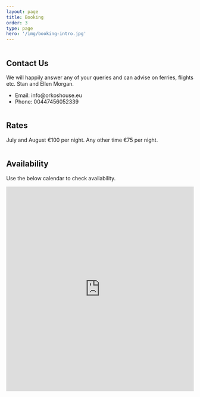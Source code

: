 ```yaml
---
layout: page
title: Booking
order: 3
type: page
hero: '/img/booking-intro.jpg'
---
```


<div class="container">
    <section class="section">
        <div class="columns is-multiline">
            <div class="column is-12">
                <h2 class="title is-4 brand">Contact Us</h2>
                <div class="content">
                    <p>We will happily answer any of your queries and can advise on ferries, flights etc. Stan and Ellen Morgan.</p>
                    <ul>
                        <li>Email: info@orkoshouse.eu</li> 
                        <li>Phone: 00447456052339</li>
                    </ul>
                </div>
            </div>
        </div>
    </section>
    <section class="section">
        <div class="columns is-multiline">
            <div class="column is-12">
                <h2 class="title is-4 brand">Rates</h2>
                <div class="content">
                    <p>July and August &euro;100 per night. Any other time &euro;75 per night.</p>
                </div>
            </div>
        </div>
    </section>
    <section class="section">
        <div class="columns is-multiline">
            <div class="column is-12">
                <h2 class="title is-4 brand">Availability</h2>
                <div class="content">
                    <p>Use the below calendar to check availability.</p>
                </div>
                <div>
                    <iframe width="100%" height="550px" frameborder="0" scrolling="yes" allowtransparency="true" src="http://www.availcheck.com/cgi-bin/calendar.cgi?propid=14220"></iframe>
                </div>
            </div>
        </div>
    </section>
</div>